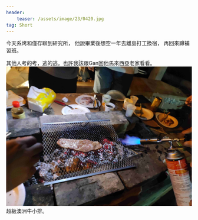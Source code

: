 ```yaml
---
header:
    teaser: /assets/image/23/0420.jpg
tag: Short
---
```

今天系烤和僅存聊到研究所，
他說畢業後想空一年去離島打工換宿，
再回來蹲補習班。

其他人考的考，逃的逃。也許我該跟Gan回他馬來西亞老家看看。
![1](/assets/image/23/0420.jpg)
超級澳洲牛小排。
